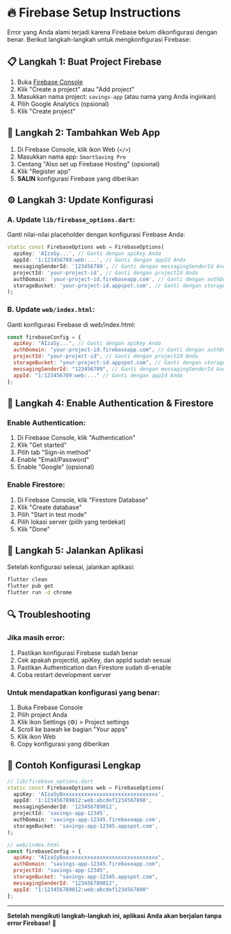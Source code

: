 # 🔥 Firebase Setup Instructions

Error yang Anda alami terjadi karena Firebase belum dikonfigurasi dengan benar. Berikut langkah-langkah untuk mengkonfigurasi Firebase:

## 📋 Langkah 1: Buat Project Firebase

1. Buka [Firebase Console](https://console.firebase.google.com/)
2. Klik "Create a project" atau "Add project"
3. Masukkan nama project: `savings-app` (atau nama yang Anda inginkan)
4. Pilih Google Analytics (opsional)
5. Klik "Create project"

## 📱 Langkah 2: Tambahkan Web App

1. Di Firebase Console, klik ikon Web (`</>`)
2. Masukkan nama app: `SmartSaving Pro`
3. Centang "Also set up Firebase Hosting" (opsional)
4. Klik "Register app"
5. **SALIN** konfigurasi Firebase yang diberikan

## ⚙️ Langkah 3: Update Konfigurasi

### A. Update `lib/firebase_options.dart`:

Ganti nilai-nilai placeholder dengan konfigurasi Firebase Anda:

```dart
static const FirebaseOptions web = FirebaseOptions(
  apiKey: 'AIzaSy...', // Ganti dengan apiKey Anda
  appId: '1:123456789:web:...', // Ganti dengan appId Anda
  messagingSenderId: '123456789', // Ganti dengan messagingSenderId Anda
  projectId: 'your-project-id', // Ganti dengan projectId Anda
  authDomain: 'your-project-id.firebaseapp.com', // Ganti dengan authDomain Anda
  storageBucket: 'your-project-id.appspot.com', // Ganti dengan storageBucket Anda
);
```

### B. Update `web/index.html`:

Ganti konfigurasi Firebase di web/index.html:

```javascript
const firebaseConfig = {
  apiKey: "AIzaSy...", // Ganti dengan apiKey Anda
  authDomain: "your-project-id.firebaseapp.com", // Ganti dengan authDomain Anda
  projectId: "your-project-id", // Ganti dengan projectId Anda
  storageBucket: "your-project-id.appspot.com", // Ganti dengan storageBucket Anda
  messagingSenderId: "123456789", // Ganti dengan messagingSenderId Anda
  appId: "1:123456789:web:..." // Ganti dengan appId Anda
};
```

## 🔧 Langkah 4: Enable Authentication & Firestore

### Enable Authentication:
1. Di Firebase Console, klik "Authentication"
2. Klik "Get started"
3. Pilih tab "Sign-in method"
4. Enable "Email/Password"
5. Enable "Google" (opsional)

### Enable Firestore:
1. Di Firebase Console, klik "Firestore Database"
2. Klik "Create database"
3. Pilih "Start in test mode"
4. Pilih lokasi server (pilih yang terdekat)
5. Klik "Done"

## 🚀 Langkah 5: Jalankan Aplikasi

Setelah konfigurasi selesai, jalankan aplikasi:

```bash
flutter clean
flutter pub get
flutter run -d chrome
```

## 🔍 Troubleshooting

### Jika masih error:
1. Pastikan konfigurasi Firebase sudah benar
2. Cek apakah projectId, apiKey, dan appId sudah sesuai
3. Pastikan Authentication dan Firestore sudah di-enable
4. Coba restart development server

### Untuk mendapatkan konfigurasi yang benar:
1. Buka Firebase Console
2. Pilih project Anda
3. Klik ikon Settings (⚙️) > Project settings
4. Scroll ke bawah ke bagian "Your apps"
5. Klik ikon Web
6. Copy konfigurasi yang diberikan

## 📝 Contoh Konfigurasi Lengkap

```dart
// lib/firebase_options.dart
static const FirebaseOptions web = FirebaseOptions(
  apiKey: 'AIzaSyBxxxxxxxxxxxxxxxxxxxxxxxxxxxxxxx',
  appId: '1:123456789012:web:abcdef1234567890',
  messagingSenderId: '123456789012',
  projectId: 'savings-app-12345',
  authDomain: 'savings-app-12345.firebaseapp.com',
  storageBucket: 'savings-app-12345.appspot.com',
);
```

```javascript
// web/index.html
const firebaseConfig = {
  apiKey: "AIzaSyBxxxxxxxxxxxxxxxxxxxxxxxxxxxxxxx",
  authDomain: "savings-app-12345.firebaseapp.com",
  projectId: "savings-app-12345",
  storageBucket: "savings-app-12345.appspot.com",
  messagingSenderId: "123456789012",
  appId: "1:123456789012:web:abcdef1234567890"
};
```

---

**Setelah mengikuti langkah-langkah ini, aplikasi Anda akan berjalan tanpa error Firebase!** 🎉
